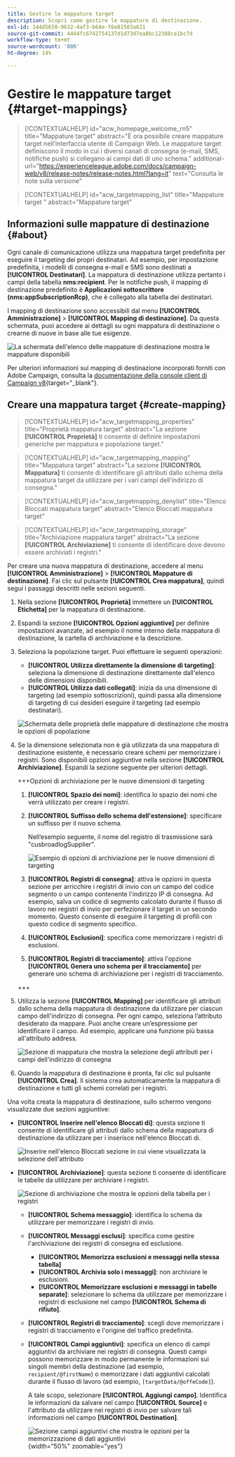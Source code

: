 ```yaml
---
title: Gestire le mappature target
description: Scopri come gestire le mappature di destinazione.
exl-id: 144d5650-9632-4af3-b64e-f6e81503a621
source-git-commit: 4444fc6742754137d1d73d7ea8bc12388ce1bc7d
workflow-type: tm+mt
source-wordcount: '806'
ht-degree: 14%

---
```


# Gestire le mappature target {#target-mappings}

>[!CONTEXTUALHELP]
>id="acw_homepage_welcome_rn5"
>title="Mappature target"
>abstract="È ora possibile creare mappature target nell’interfaccia utente di Campaign Web. Le mappature target definiscono il modo in cui i diversi canali di consegna (e-mail, SMS, notifiche push) si collegano ai campi dati di uno schema."
>additional-url="https://experienceleague.adobe.com/docs/campaign-web/v8/release-notes/release-notes.html?lang=it" text="Consulta le note sulla versione"

>[!CONTEXTUALHELP]
>id="acw_targetmapping_list"
>title="Mappature target "
>abstract="Mappature target"

## Informazioni sulle mappature di destinazione {#about}

Ogni canale di comunicazione utilizza una mappatura target predefinita per eseguire il targeting dei propri destinatari. Ad esempio, per impostazione predefinita, i modelli di consegna e-mail e SMS sono destinati a **[!UICONTROL Destinatari]**. La mappatura di destinazione utilizza pertanto i campi della tabella **nms:recipient**. Per le notifiche push, il mapping di destinazione predefinito è **Applicazioni sottoscrittore (nms:appSubscriptionRcp)**, che è collegato alla tabella dei destinatari.

I mapping di destinazione sono accessibili dal menu **[!UICONTROL Amministrazione]** > **[!UICONTROL Mapping di destinazione]**. Da questa schermata, puoi accedere ai dettagli su ogni mappatura di destinazione o crearne di nuove in base alle tue esigenze.

![La schermata dell&#39;elenco delle mappature di destinazione mostra le mappature disponibili](assets/target-mappings-list.png)

Per ulteriori informazioni sui mapping di destinazione incorporati forniti con Adobe Campaign, consulta la [documentazione della console client di Campaign v8](https://experienceleague.adobe.com/docs/campaign/campaign-v8/audience/add-profiles/target-mappings.html?lang=it){target="_blank"}.

## Creare una mappatura target {#create-mapping}

>[!CONTEXTUALHELP]
>id="acw_targetmapping_properties"
>title="Proprietà mappatura target"
>abstract="La sezione **[!UICONTROL Proprietà]** ti consente di definire impostazioni generiche per mappatura e popolazione target."

>[!CONTEXTUALHELP]
>id="acw_targetmapping_mapping"
>title="Mappatura target"
>abstract="La sezione **[!UICONTROL Mappatura]** ti consente di identificare gli attributi dallo schema della mappatura target da utilizzare per i vari campi dell’indirizzo di consegna."

>[!CONTEXTUALHELP]
>id="acw_targetmapping_denylist"
>title="Elenco Bloccati mappatura target"
>abstract="Elenco Bloccati mappatura target"

>[!CONTEXTUALHELP]
>id="acw_targetmapping_storage"
>title="Archiviazione mappatura target"
>abstract="La sezione **[!UICONTROL Archiviazione]** ti consente di identificare dove devono essere archiviati i registri."

Per creare una nuova mappatura di destinazione, accedere al menu **[!UICONTROL Amministrazione]** > **[!UICONTROL Mappature di destinazione]**. Fai clic sul pulsante **[!UICONTROL Crea mappatura]**, quindi segui i passaggi descritti nelle sezioni seguenti.

1. Nella sezione **[!UICONTROL Proprietà]** immettere un **[!UICONTROL Etichetta]** per la mappatura di destinazione.

1. Espandi la sezione **[!UICONTROL Opzioni aggiuntive]** per definire impostazioni avanzate, ad esempio il nome interno della mappatura di destinazione, la cartella di archiviazione e la descrizione.

1. Seleziona la popolazione target. Puoi effettuare le seguenti operazioni:

   * **[!UICONTROL Utilizza direttamente la dimensione di targeting]**: seleziona la dimensione di destinazione direttamente dall&#39;elenco delle dimensioni disponibili.
   * **[!UICONTROL Utilizza dati collegati]**: inizia da una dimensione di targeting (ad esempio sottoscrizioni), quindi passa alla dimensione di targeting di cui desideri eseguire il targeting (ad esempio destinatari).

   ![Schermata delle proprietà delle mappature di destinazione che mostra le opzioni di popolazione](assets/target-mappings-properties.png)

1. Se la dimensione selezionata non è già utilizzata da una mappatura di destinazione esistente, è necessario creare schemi per memorizzare i registri. Sono disponibili opzioni aggiuntive nella sezione **[!UICONTROL Archiviazione]**. Espandi la sezione seguente per ulteriori dettagli.

   +++Opzioni di archiviazione per le nuove dimensioni di targeting

   1. **[!UICONTROL Spazio dei nomi]**: identifica lo spazio dei nomi che verrà utilizzato per creare i registri.
   1. **[!UICONTROL Suffisso dello schema dell&#39;estensione]**: specificare un suffisso per il nuovo schema.

      Nell’esempio seguente, il nome del registro di trasmissione sarà &quot;cusbroadlogSupplier&quot;.

      ![Esempio di opzioni di archiviazione per le nuove dimensioni di targeting](assets/target-mappings-new.png)

   1. **[!UICONTROL Registri di consegna]**: attiva le opzioni in questa sezione per arricchire i registri di invio con un campo del codice segmento o un campo contenente l&#39;indirizzo IP di consegna. Ad esempio, salva un codice di segmento calcolato durante il flusso di lavoro nei registri di invio per perfezionare il target in un secondo momento. Questo consente di eseguire il targeting di profili con questo codice di segmento specifico.

   1. **[!UICONTROL Esclusioni]**: specifica come memorizzare i registri di esclusioni.

   1. **[!UICONTROL Registri di tracciamento]**: attiva l&#39;opzione **[!UICONTROL Genera uno schema per il tracciamento]** per generare uno schema di archiviazione per i registri di tracciamento.

   +++

1. Utilizza la sezione **[!UICONTROL Mapping]** per identificare gli attributi dallo schema della mappatura di destinazione da utilizzare per ciascun campo dell&#39;indirizzo di consegna. Per ogni campo, seleziona l’attributo desiderato da mappare. Puoi anche creare un’espressione per identificare il campo. Ad esempio, applicare una funzione più bassa all&#39;attributo address.

   ![Sezione di mappatura che mostra la selezione degli attributi per i campi dell&#39;indirizzo di consegna](assets/target-mappings-mapping.png)

1. Quando la mappatura di destinazione è pronta, fai clic sul pulsante **[!UICONTROL Crea]**. Il sistema crea automaticamente la mappatura di destinazione e tutti gli schemi correlati per i registri.

Una volta creata la mappatura di destinazione, sullo schermo vengono visualizzate due sezioni aggiuntive:

* **[!UICONTROL Inserire nell&#39;elenco Bloccati di]**: questa sezione ti consente di identificare gli attributi dallo schema della mappatura di destinazione da utilizzare per i inserisce nell&#39;elenco Bloccati di.

  ![Inserire nell&#39;elenco Bloccati sezione in cui viene visualizzata la selezione dell&#39;attributo](assets/target-mappings-denylisting.png)

* **[!UICONTROL Archiviazione]**: questa sezione ti consente di identificare le tabelle da utilizzare per archiviare i registri.

  ![Sezione di archiviazione che mostra le opzioni della tabella per i registri](assets/target-mappings-storage.png)

   * **[!UICONTROL Schema messaggio]**: identifica lo schema da utilizzare per memorizzare i registri di invio.
   * **[!UICONTROL Messaggi esclusi]**: specifica come gestire l&#39;archiviazione dei registri di consegna ed esclusione.

      * **[!UICONTROL Memorizza esclusioni e messaggi nella stessa tabella]**
      * **[!UICONTROL Archivia solo i messaggi]**: non archiviare le esclusioni.
      * **[!UICONTROL Memorizzare esclusioni e messaggi in tabelle separate]**: selezionare lo schema da utilizzare per memorizzare i registri di esclusione nel campo **[!UICONTROL Schema di rifiuto]**.

   * **[!UICONTROL Registri di tracciamento]**: scegli dove memorizzare i registri di tracciamento e l&#39;origine del traffico predefinita.
   * **[!UICONTROL Campi aggiuntivi]**: specifica un elenco di campi aggiuntivi da archiviare nei registri di consegna. Questi campi possono memorizzare in modo permanente le informazioni sui singoli membri della destinazione (ad esempio, `recipient/@firstName`) o memorizzare i dati aggiuntivi calcolati durante il flusso di lavoro (ad esempio, `[targetData/@offeCode]`).

     A tale scopo, selezionare **[!UICONTROL Aggiungi campo]**. Identifica le informazioni da salvare nel campo **[!UICONTROL Source]** e l&#39;attributo da utilizzare nei registri di invio per salvare tali informazioni nel campo **[!UICONTROL Destination]**.

     ![Sezione campi aggiuntivi che mostra le opzioni per la memorizzazione di dati aggiuntivi](assets/target-mappings-additional.png){width="50%" zoomable="yes"}